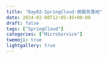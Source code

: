 ```yaml
---
title: "Day02-SpringCloud-微服务落地"
date: 2024-02-08T12:05:45+08:00
draft: false
tags: ["SpringCloud"]
categories: ["MicroService"]
twemoji: true
lightgallery: true
---
```




